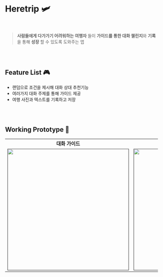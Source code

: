 <h1> Heretrip 🛩️ </h1>
<br/>

> **사람들에게 다가가기 어려워하는 여행자** 들이 **가이드를 통한 대화 챌린지**와 **기록**을 통해 **성장** 할 수 있도록 도와주는 앱

<br/>
<br/>

## Feature List 🎮
- 랜덤으로 조건을 제시해 대화 상대 추천기능
- 여러가지 대화 주제를 통해 가이드 제공
- 여행 사진과 텍스트를 기록하고 저장

<br/>
<br/>

## Working Prototype 📱
<table>
  <tbody>
    <tr>
      <td colspan="1" align="center"><b>대화 가이드</b></td>
      <td colspan="1" align="center"><b>여행을 기록하고 저장</b></td>
      <td colspan="1" align="center"><b>나의 기록 확인</b></td>
    </tr>
    <tr>
      <td align="center"><a href=""><img src="https://github.com/SANGDOLEE/TodaysFood/assets/108053426/52b7f221-76b6-49c5-ba6f-d33a0cb331bf" width="400px;" alt=""/><br /><sub><b></b></sub></a></td>
      <td align="center"><a href=""><img src="https://github.com/SANGDOLEE/MC1_Heretrip/assets/108053426/699f3885-16bb-4b3e-9b7d-12a265ad4559" width="400px;" alt=""/><br /><sub><b></b></sub></a></td>
      <td align="center"><a href=""><img src="https://github.com/SANGDOLEE/TodaysFood/assets/108053426/17a82582-4ce2-45be-a7b3-e7091b770962d" width="400px;" alt=""/><br /><sub><b></b></sub></a></td>
    </tr>
  </tbody>
</table>

<br/>
<br/>
<br/>
<br/>

<br/>
